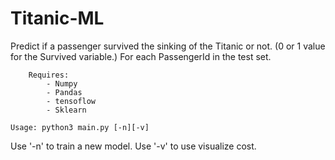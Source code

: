 # Titanic-ML

Predict if a passenger survived the sinking of the Titanic or not. (0 or 1 value for the Survived variable.)
For each PassengerId in the test set.

		Requires:
			- Numpy
			- Pandas
			- tensoflow
			- Sklearn

	Usage: python3 main.py [-n][-v]

Use '-n' to train a new model.
Use '-v' to use visualize cost.
